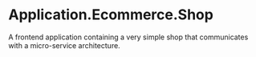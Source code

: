 # Application.Ecommerce.Shop
A frontend application containing a very simple shop that communicates with a micro-service architecture.